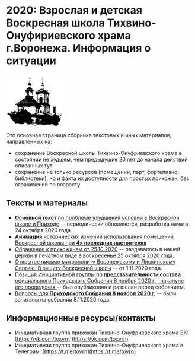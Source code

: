 # 2020: Взрослая и детская Воскресная школа Тихвино-Онуфириевского храма г.Воронежа. Информация о ситуации

![Воскресная школа и приход Тихвино-Онуфриевского храма г. Воронежа](src/images/vrnto_small.jpeg)

Это основная страница сборника текстовых и иных материалов, направленных на:

* сохранение Воскресной школы Тихвино-Онуфриевского храма в состоянии не худшем, чем предыдущие 20 лет до начала действий описанных тут
* сохранение не только ресурсов (помещений, парт, фортепиано, библиотеки), но и факта их доступности для простых прихожан, без ограничений по возрасту 

## Тексты и материалы

* [**Основной текст** по проблеме ухудшения условий в Воскресной школе и Приходе](src/sos2020.md) -- периодически обновляется, разработка начата 24 октября 2020 года.
* [**Анимация** исторических измений использования помещений Воскресной школы при **4х последних настоятелях**](src/images/animation0.0.2.gif)
* [Обращение к прихожанам от 25.10.2020](sos-25-10-2020.md) -- раздавалось в нашей церкви в печатном виде в воскресенье 25 октября 2020 года.
* [Открытое письмо митрополиту Воронежскому и Лискинскому Сергию. В защиту Воскресной школы](letter-1.md) -- от 1.11.2020 года.
* [Позиция Инициативной группы по **представительности состава** официального Приходского Собрания 8 ноября 2020 г. , накануне его проведения ](src/2020-11-08-sobranie-1-poz.md) -- был опубликован и разослан перед собранием.
* [Вопросы для **Приходского Собрания 8 ноября 2020 г.**](src/2020-11-08-sobranie-1.md) -- были зачитаны на собрании  8.11.2020 года.


## Информационные ресурсы/контакты

* Инициативная группа прихожан Тихвино-Онуфриевского храма ВК: [https://vk.com/toxvrn](https://vk.com/toxvrn)
* Инициативная группа прихожан Тихвино-Онуфриевского храма в Телеграм: [https://t.me/tovrn](https://t.me/tovrn)